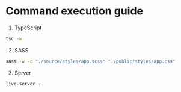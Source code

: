 # Command execution guide

1. TypeScript
```zsh
tsc -w
```

2. SASS
```zsh
sass -w -c "./source/styles/app.scss" "./public/styles/app.css"
```

3. Server
```zsh
live-server .
```